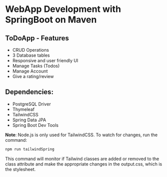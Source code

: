 # WebApp Development with SpringBoot on Maven

## ToDoApp - Features

- CRUD Operations
- 3 Database tables
- Responsive and user friendly UI
- Manage Tasks (Todos)
- Manage Account
- Give a rating/review

## Dependencies:

- PostgreSQL Driver
- Thymeleaf
- TailwindCSS
- Spring Data JPA
- Spring Boot Dev Tools

**Note**: Node.js is only used for TailwindCSS. To watch for changes, run the command:

```bash
npm run tailwindSpring
```

This command will monitor if Tailwind classes are added or removed to the class attribute
and make the appropriate changes in the output.css, which is the stylesheet.
